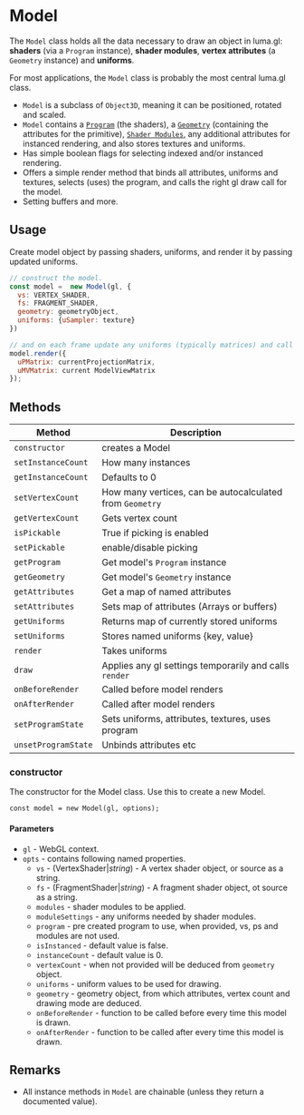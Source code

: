# Model

The `Model` class holds all the data necessary to draw an object in
luma.gl: **shaders** (via a `Program` instance), **shader modules**, **vertex attributes**
(a `Geometry` instance) and **uniforms**.

For most applications, the `Model` class is probably the most central luma.gl
class.

- `Model` is a subclass of `Object3D`, meaning it can be positioned, rotated and scaled.
- `Model` contains a [`Program`](program.html) (the shaders), a [`Geometry`](geometry.html) (containing the attributes for the primitive), [`Shader Modules`](#/documentation/shadertools-reference/shader-modules), any additional attributes for instanced rendering, and also stores textures and uniforms.
- Has simple boolean flags for selecting indexed and/or instanced rendering.
- Offers a simple render method that binds all attributes, uniforms and textures, selects (uses) the program, and calls the right gl draw call for the model.
- Setting buffers and more.


## Usage

Create model object by passing shaders, uniforms, and render it by passing updated uniforms.
```js
// construct the model.
const model =  new Model(gl, {
  vs: VERTEX_SHADER,
  fs: FRAGMENT_SHADER,
  geometry: geometryObject,
  uniforms: {uSampler: texture}
})

// and on each frame update any uniforms (typically matrices) and call render.
model.render({
  uPMatrix: currentProjectionMatrix,
  uMVMatrix: current ModelViewMatrix
});

```

## Methods


| **Method** | **Description** |
| --- | --- |
| `constructor` | creates a Model|
| `setInstanceCount` | How many instances |
| `getInstanceCount` | Defaults to 0 |
| `setVertexCount` | How many vertices, can be autocalculated from `Geometry` |
| `getVertexCount` | Gets vertex count |
| `isPickable` | True if picking is enabled |
| `setPickable` | enable/disable picking|
| `getProgram` | Get model's `Program` instance |
| `getGeometry` | Get model's `Geometry` instance |
| `getAttributes` | Get a map of named attributes |
| `setAttributes` | Sets map of attributes (Arrays or buffers) |
| `getUniforms` | Returns map of currently stored uniforms |
| `setUniforms` | Stores named uniforms {key, value} |
| `render` | Takes uniforms |
| `draw` | Applies any gl settings temporarily and calls `render` |
| `onBeforeRender` | Called before model renders |
| `onAfterRender` | Called after model renders |
| `setProgramState` | Sets uniforms, attributes, textures, uses program |
| `unsetProgramState` | Unbinds attributes etc |

### constructor

The constructor for the Model class. Use this to create a new Model.

`const model = new Model(gl, options);`

#### Parameters

* `gl` - WebGL context.
* `opts` - contains following named properties.
  * `vs` - (VertexShader|*string*) - A vertex shader object, or source as a string.
  * `fs` - (FragmentShader|*string*) - A fragment shader object, ot source as a string.
  * `modules` - shader modules to be applied.
  * `moduleSettings` - any uniforms needed by shader modules.
  * `program` - pre created program to use, when provided, vs, ps and modules are not used.
  * `isInstanced` - default value is false.
  * `instanceCount` - default value is 0.
  * `vertexCount` - when not provided will be deduced from `geometry` object.
  * `uniforms` - uniform values to be used for drawing.
  * `geometry` - geometry object, from which attributes, vertex count and drawing mode are deduced.
  * `onBeforeRender` - function to be called before every time this model is drawn.
  * `onAfterRender` - function to be called after every time this model is drawn.

## Remarks
* All instance methods in `Model` are chainable
  (unless they return a documented value).
